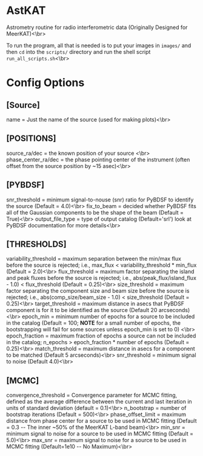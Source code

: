 # AstKAT
Astrometry routine for radio interferometric data (Originally Designed for MeerKAT)<\br>

To run the program, all that is needed is to put your images in `images/` and then `cd` into the `scripts/` directory and run the shell script `run_all_scripts.sh`<\br>

# Config Options
## [Source]
name = Just the name of the source (used for making plots)<\br>
## [POSITIONS]
source_ra/dec = the known position of your source <\br>
phase_center_ra/dec = the phase pointing center of the instrument (often offset from the source position by ~15 asec)<\br>

## [PYBDSF]
snr_threshold = minimum signal-to-nouse (snr) ratio for PyBDSF to identify the source (Default = 4.0)<\br>
fix_to_beam = decided whether PyBDSF fits all of the Gaussian components to be the shape of the beam (Default = True)<\br>
output_file_type = type of output catalog (Default='srl') look at PyBDSF documentation for more details<\br>

## [THRESHOLDS]
variability_threshold = maximum separation between the min/max flux before the source is rejected; i.e., max_flux <  variability_threshold * min_flux (Default = 2.0)<\br>
flux_threshold = maximum factor separating the island and peak fluxes before the source is rejected; i.e., abs(peak_flux/island_flux - 1.0) <  flux_threshold (Default = 0.25)<\br>
size_threshold = maximum factor separating the component size and beam size before the source is rejected; i.e., abs(comp_size/beam_size - 1.0) <  size_threshold (Default = 0.25)<\br>
target_threshold = maximum distance in asecs that PyBDSF component is for it to be identified as the source (Default 20 arcseconds)<\br>
epoch_min = minimum number of epochs for a source to be included in the catalog (Default = 100; **NOTE** for a small number of epochs, the bootstrapping will fail for some sources unless epoch_min is set to 0) <\br>
epoch_fraction = maximum fraction of epochs a source can not be included in the catalog; n_epochs > epoch_fraction * number of epochs (Default = 0.25)<\br>
match_threshold = maximum distance in asecs for a component to be matched (Default 5 arcseconds)<\br>
snr_threshold = minimum signal to noise (Default 4.0)<\br>

## [MCMC]
convergence_threshold = Convergence parameter for MCMC fitting, defined as the average difference between the current and last iteration in units of standard deviation (default = 0.1)<\br>
n_bootstrap           = number of bootstrap iterations (Default = 500)<\br>
phase_offset_limit    = maximum distance from phase center for a source to be used in MCMC fitting (Default = 0.3 -- The inner ~50% of the MeerKAT L-band beam)<\br>
min_snr               = minimum signal to noise for a source to be used in MCMC fitting (Default = 5.0)<\br>
max_snr               = maximum signal to noise for a source to be used in MCMC fitting (Default=1e10 -- No Maximum)<\br>
